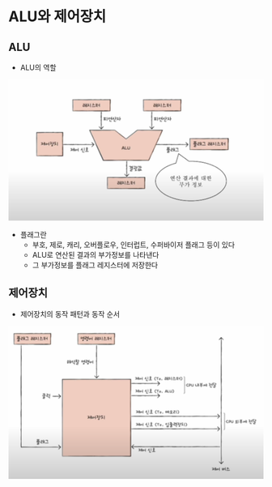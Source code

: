 # ALU와 제어장치
## ALU
- ALU의 역할
<img src="./static/2-1.png">

  
  - 플래그란 
    - 부호, 제로, 캐리, 오버플로우, 인터럽트, 수퍼바이저 플래그 등이 있다
    - ALU로 연산된 결과의 부가정보를 나타낸다
    - 그 부가정보를 플래그 레지스터에 저장한다 

## 제어장치
- 제어장치의 동작 패턴과 동작 순서
<img src="./static/2-2.png">
